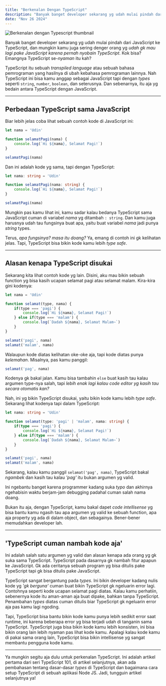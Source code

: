 ```yaml
---
title: "Berkenalan Dengan TypeScript"
description: "Banyak banget developer sekarang yg udah mulai pindah dari JavaScript ke TypeScript, dan mungkin kamu juga sering denger orang yg udah gk mau lagi pake JavaScript karena pernah nyobain TypeScript. Kok bisa? Emangnya TypeScript se-nyaman itu kah?"
date: "Nov 26 2024"
---
```


![Berkenalan dengan Typescript thumbnail](https://i.ibb.co.com/S7xSSZ6/typescript-101.webp)

Banyak banget developer sekarang yg udah mulai pindah dari JavaScript ke TypeScript, dan mungkin kamu juga sering denger orang yg _udah gk mau lagi pake JavaScript karena pernah nyobain TypeScript_. Kok bisa? Emangnya TypeScript se-_nyaman_ itu kah?

TypeScript itu sebuah _transpiled language_ atau sebuah bahasa pemrograman yang hasilnya di ubah kebahasa pemrograman lainnya. Nah TypeScript ini bisa kamu anggap sebagai JavaScript tapi dengan _types_ seperti `string`, `number`, `boolean`, dan seterusnya. Dan sebenarnya, itu aja yg bedain antara TypeScript dengan JavaScript.

---
## Perbedaan TypeScript sama JavaScript
Biar lebih jelas coba lihat sebuah contoh kode di JavaScript ini:
```js
let nama = 'Udin'

function selamatPagi(nama) {
	console.log(`Hi ${nama}, Selamat Pagi!`)
}

selamatPagi(nama)
```

Dan ini adalah kode yg sama, tapi dengan TypeScript:
```ts
let nama: string = 'Udin'

function selamatPagi(nama: string) {
	console.log(`Hi ${nama}, Selamat Pagi!`)
}

selamatPagi(nama)
```

Mungkin pas kamu lihat ini, kamu sadar kalau bedanya TypeScript sama JavaScript cuman di variabel _nama_ yg ditambah `: string`. Dan kamu juga harusnya udah tau fungsinya buat apa, yaitu buat variabel _nama_ jadi punya _string_ types.

Terus, _apa fungsinya? masa itu doang?_ Ya, emang di contoh ini gk kelihatan jelas. Tapi, TypeScript bisa bikin kode kamu lebih _type safe_.

---
## Alasan kenapa TypeScript disukai
Sekarang kita lihat contoh kode yg lain. Disini, aku mau bikin sebuah function yg bisa kasih ucapan selamat pagi atau selamat malam. Kira-kira gini kodenya:
```js
let nama = 'Udin'

function selamat(type, nama) {
	if(type === 'pagi') {
		console.log(`Hi ${nama}, Selamat Pagi!`)
	} else if(type === 'malam') {
		console.log(`Dadah ${nama}, Selamat Malam~`)
	}
}

selamat('pagi', nama)
selamat('malam', nama)
```

Walaupun kode diatas kelihatan oke-oke aja, tapi kode diatas punya _kelemahan_. Misalnya, pas kamu panggil:
```js
selamat('pag', nama)
```

Kodenya gk bakal jalan. Kamu bisa tambahin `else` buat kasih tau kalau argumen type-nya salah, tapi _lebih enak lagi kalau code editor yg kasih tau secara otomatis kan?_

Nah, ini yg bikin TypeScript disukai, yaitu bikin kode kamu lebih _type safe_. Sekarang lihat kodenya tapi dalam TypeScript:
```ts
let nama: string = 'Udin'

function selamat(type: 'pagi' | 'malam', nama: string) {
	if(type === 'pagi') {
		console.log(`Hi ${nama}, Selamat Pagi!`)
	} else if(type === 'malam') {
		console.log(`Dadah ${nama}, Selamat Malam~`)
	}
}

selamat('pagi', nama)
selamat('malam', nama)
```

Sekarang, kalau kamu panggil `selamat('pag', nama)`, TypeScript bakal _ngambek_ dan kasih tau kalau _'pag'_ itu bukan argumen yg valid.

Ini ngebantu banget karena programmer kadang suka _typo_ dan akhirnya ngehabisin waktu berjam-jam debugging padahal cuman salah nama doang.

Bukan itu aja, dengan TypeScript, kamu bakal dapet _code intellisense_ yg bisa bantu kamu ngasih tau apa argumen yg valid ke sebuah function, apa aja property yg ada di dalam object, dan sebagainya. Bener-bener memudahkan developer lah.

---
## 'TypeScript cuman nambah kode aja'
Ini adalah salah satu argumen yg valid dan alasan kenapa ada orang yg gk suka sama TypeScript. TypeScript pada dasarnya gk nambah fitur apapun ke JavaScript. Gk ada ceritanya sebuah program yg bisa ditulis pake TypeScript tapi gk bisa ditulis pake JavaScript.

TypeScript sangat bergantung pada _types_. Ini bikin developer kadang nulis kode yg _'gk berguna'_ cuman buat bikin TypeScript gk ngeluarin error lagi. Contohnya seperti kode ucapan selamat pagi diatas. Kalau kamu perhatiin, sebenernya kode itu aman-aman aja buat dipake, bahkan tanpa TypeScript. Penambahan _types_ diatas cuman ditulis biar TypeScript gk ngeluarin error aja pas kamu lagi ngoding.

Tapi, TypeScript bisa bantu bikin kode kamu punya lebih sedikit error saat runtime, ini karena beberapa error yg bisa terjadi udah di tanganin sama TypeScript. TypeScript juga bisa bikin kode kamu lebih konsisten, ini bisa bikin orang lain lebih nyaman pas lihat kode kamu. Apalagi kalau kode kamu di pakai sama orang lain, TypeScript bisa bikin intellisense yg sangat membantu pengguna kode kamu.

---
Ya mungkin segitu aja dulu untuk perkenalan TypeScript. Ini adalah artikel pertama dari seri TypeScript 101, di artikel selanjutnya, akan ada pembahasan tentang dasar-dasar _types_ di TypeScript dan bagaimana cara setup TypeScript di sebuah aplikasi Node JS. Jadi, tungguin artikel selanjutnya ya!
